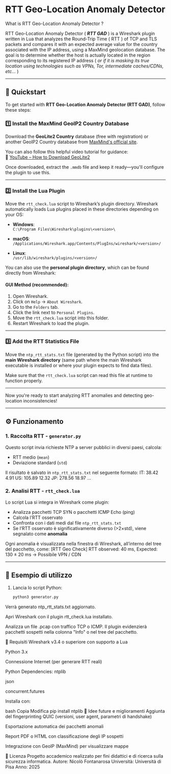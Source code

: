 # RTT Geo-Location Anomaly Detector

What is RTT Geo-Location Anomaly Detector ?

RTT Geo-Location Anomaly Detector ( ***RTT GAD*** ) is a Wireshark plugin written in Lua that analyzes the Round-Trip Time ( RTT ) of TCP and TLS packets and compares it with an expected average value for the country associated with the IP address, using a MaxMind geolocation database. The goal is to determine whether the host is actually located in the region corresponding to its registered IP address ( *or if it is masking its true location using technologies such as VPNs, Tor, intermediate caches/CDNs, etc...* )

---

## 🤸 Quickstart

To get started with **RTT Geo-Location Anomaly Detector (RTT GAD)**, follow these steps:

### 1️⃣ Install the MaxMind GeoIP2 Country Database

Download the **GeoLite2 Country** database (free with registration) or another GeoIP2 Country database from [MaxMind's official site](https://www.maxmind.com/en/geoip-databases).

You can also follow this helpful video tutorial for guidance:  
🔗 [YouTube – How to Download GeoLite2](https://www.youtube.com/watch?v=IlVppluWTHw)

Once downloaded, extract the `.mmdb` file and keep it ready—you'll configure the plugin to use this.

---

### 2️⃣ Install the Lua Plugin

Move the `rtt_check.lua` script to Wireshark’s plugin directory. Wireshark automatically loads Lua plugins placed in these directories depending on your OS:

- **Windows**:  
  `C:\Program Files\Wireshark\plugins\<version>\`
  
- **macOS**:  
  `/Applications/Wireshark.app/Contents/PlugIns/wireshark/<version>/`
  
- **Linux**:  
  `/usr/lib/wireshark/plugins/<version>/`

You can also use the **personal plugin directory**, which can be found directly from Wireshark:

#### GUI Method (recommended):
1. Open Wireshark.
2. Click on `Help` → `About Wireshark`.
3. Go to the `Folders` tab.
4. Click the link next to `Personal Plugins`.
5. Move the `rtt_check.lua` script into this folder.
6. Restart Wireshark to load the plugin.

---

### 3️⃣ Add the RTT Statistics File

Move the `ntp_rtt_stats.txt` file (generated by the Python script) into the **main Wireshark directory** (same path where the main Wireshark executable is installed or where your plugin expects to find data files).

Make sure that the `rtt_check.lua` script can read this file at runtime to function properly.

---

Now you're ready to start analyzing RTT anomalies and detecting geo-location inconsistencies!



---

## ⚙️ Funzionamento

### 1. Raccolta RTT - `generator.py`
Questo script invia richieste NTP a server pubblici in diversi paesi, calcola:
- RTT medio (`mean`)
- Deviazione standard (`std`)
  
Il risultato è salvato in `ntp_rtt_stats.txt` nel seguente formato:
IT: 38.42 4.91 US: 105.89 12.32 JP: 278.56 18.97 ...

### 2. Analisi RTT - `rtt_check.lua`
Lo script Lua si integra in Wireshark come plugin:
- Analizza pacchetti TCP SYN o pacchetti ICMP Echo (ping)
- Calcola l’RTT osservato
- Confronta con i dati medi dal file `ntp_rtt_stats.txt`
- Se l’RTT osservato è significativamente diverso (>2×std), viene segnalato come **anomalia**

Ogni anomalia è visualizzata nella finestra di Wireshark, all’interno del tree del pacchetto, come:
[RTT Geo Check] RTT observed: 40 ms, Expected: 130 ± 20 ms → Possibile VPN / CDN

---

## 🧪 Esempio di utilizzo

1. Lancia lo script Python:
   ```bash
   python3 generator.py
Verrà generato ntp_rtt_stats.txt aggiornato.

Apri Wireshark con il plugin rtt_check.lua installato.

Analizza un file .pcap con traffico TCP o ICMP.
Il plugin evidenzierà pacchetti sospetti nella colonna "Info" o nel tree del pacchetto.

📌 Requisiti
Wireshark v3.4 o superiore con supporto a Lua

Python 3.x

Connessione Internet (per generare RTT reali)

Python Dependencies:
ntplib

json

concurrent.futures

Installa con:

bash
Copia
Modifica
pip install ntplib
🔎 Idee future e miglioramenti
Aggiunta del fingerprinting QUIC (versioni, user agent, parametri di handshake)

Esportazione automatica dei pacchetti anomali

Report PDF o HTML con classificazione degli IP sospetti

Integrazione con GeoIP (MaxMind) per visualizzare mappe

📄 Licenza
Progetto accademico realizzato per fini didattici e di ricerca sulla sicurezza informatica.
Autore: Nicolò Fontanarosa
Università: Università di Pisa
Anno: 2025
